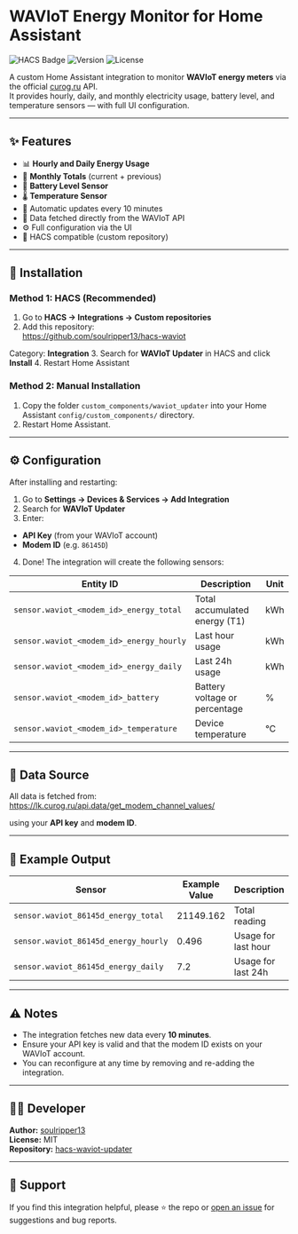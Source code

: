 # WAVIoT Energy Monitor for Home Assistant

![HACS Badge](https://img.shields.io/badge/HACS-Custom-41BDF5.svg)
![Version](https://img.shields.io/badge/version-1.0.0-blue.svg)
![License](https://img.shields.io/github/license/soulripper13/hacs-waviot-updater.svg)

A custom Home Assistant integration to monitor **WAVIoT energy meters** via the official [curog.ru](https://lk.curog.ru) API.  
It provides hourly, daily, and monthly electricity usage, battery level, and temperature sensors — with full UI configuration.

---

## ✨ Features

- 📊 **Hourly and Daily Energy Usage**  
- 📅 **Monthly Totals** (current + previous)
- 🔋 **Battery Level Sensor**  
- 🌡️ **Temperature Sensor**
- 🔁 Automatic updates every 10 minutes
- 🧠 Data fetched directly from the WAVIoT API
- ⚙️ Full configuration via the UI
- 🧩 HACS compatible (custom repository)

---

## 🧰 Installation

### Method 1: HACS (Recommended)

1. Go to **HACS → Integrations → Custom repositories**  
2. Add this repository:  
https://github.com/soulripper13/hacs-waviot

Category: **Integration**
3. Search for **WAVIoT Updater** in HACS and click **Install**
4. Restart Home Assistant

### Method 2: Manual Installation

1. Copy the folder `custom_components/waviot_updater` into your Home Assistant `config/custom_components/` directory.
2. Restart Home Assistant.

---

## ⚙️ Configuration

After installing and restarting:

1. Go to **Settings → Devices & Services → Add Integration**
2. Search for **WAVIoT Updater**
3. Enter:
- **API Key** (from your WAVIoT account)
- **Modem ID** (e.g. `86145D`)
4. Done! The integration will create the following sensors:

| Entity ID | Description | Unit |
|------------|--------------|------|
| `sensor.waviot_<modem_id>_energy_total` | Total accumulated energy (T1) | kWh |
| `sensor.waviot_<modem_id>_energy_hourly` | Last hour usage | kWh |
| `sensor.waviot_<modem_id>_energy_daily` | Last 24h usage | kWh |
| `sensor.waviot_<modem_id>_battery` | Battery voltage or percentage | % |
| `sensor.waviot_<modem_id>_temperature` | Device temperature | °C |

---

## 🔄 Data Source

All data is fetched from:
https://lk.curog.ru/api.data/get_modem_channel_values/

using your **API key** and **modem ID**.

---

## 🧪 Example Output

| Sensor | Example Value | Description |
|---------|----------------|-------------|
| `sensor.waviot_86145d_energy_total` | 21149.162 | Total reading |
| `sensor.waviot_86145d_energy_hourly` | 0.496 | Usage for last hour |
| `sensor.waviot_86145d_energy_daily` | 7.2 | Usage for last 24h |

---

## ⚠️ Notes

- The integration fetches new data every **10 minutes**.
- Ensure your API key is valid and that the modem ID exists on your WAVIoT account.
- You can reconfigure at any time by removing and re-adding the integration.

---

## 🧑‍💻 Developer

**Author:** [soulripper13](https://github.com/soulripper13)  
**License:** MIT  
**Repository:** [hacs-waviot-updater](https://github.com/soulripper13/hacs-waviot)

---

## 🩵 Support

If you find this integration helpful, please ⭐️ the repo or [open an issue](https://github.com/soulripper13/hacs-waviot/issues) for suggestions and bug reports.
